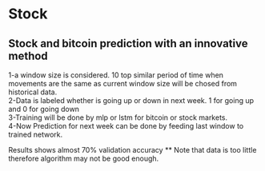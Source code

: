 # Stock
## Stock and bitcoin prediction with an innovative method

1-a window size is considered. 10 top similar period of time when movements are the same as current window size will be chosed from historical data.\
2-Data is labeled whether is going up or down in next week. 1 for going up and 0 for going down\
3-Training will be done by mlp or lstm for bitcoin or stock markets.\
4-Now Prediction for next week can be done by feeding last window to trained network.

Results shows almost 70% validation accuracy
** Note that data is too little therefore algorithm may not be good enough. 
